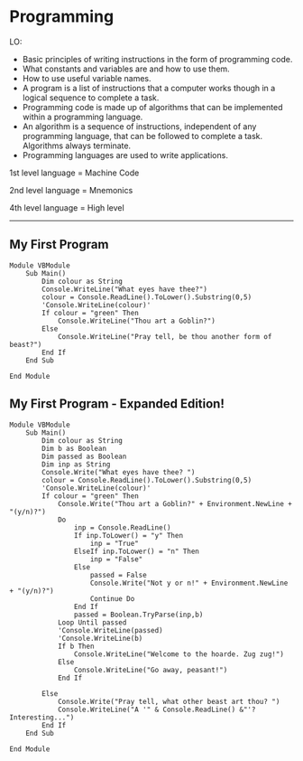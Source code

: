 # Programming #

LO:

- Basic principles of writing instructions in the form of programming code.
- What constants and variables are and how to use them.
- How to use useful variable names.
- A program is a list of instructions that a computer works though in a logical sequence to complete a task.
- Programming code is made up of algorithms that can be implemented within a programming language.
- An algorithm is a sequence of instructions, independent of any programming language, that can be followed to complete a task. Algorithms always terminate.
- Programming languages are used to write applications.

1st level language = Machine Code

2nd level language = Mnemonics

4th level language = High level

---------------

## My First Program ##

	Module VBModule
		Sub Main()
			Dim colour as String
			Console.WriteLine("What eyes have thee?")
			colour = Console.ReadLine().ToLower().Substring(0,5)
			'Console.WriteLine(colour)'
			If colour = "green" Then
				Console.WriteLine("Thou art a Goblin?")
			Else
				Console.WriteLine("Pray tell, be thou another form of beast?")
			End If
		End Sub
	  
	End Module

## My First Program - Expanded Edition! ##

	Module VBModule
		Sub Main()
			Dim colour as String
			Dim b as Boolean
			Dim passed as Boolean
			Dim inp as String
			Console.Write("What eyes have thee? ")
			colour = Console.ReadLine().ToLower().Substring(0,5)
			'Console.WriteLine(colour)'
			If colour = "green" Then
				Console.Write("Thou art a Goblin?" + Environment.NewLine + "(y/n)?")
				Do
					inp = Console.ReadLine()
					If inp.ToLower() = "y" Then
						inp = "True"
					ElseIf inp.ToLower() = "n" Then
						inp = "False"
					Else
						passed = False
						Console.Write("Not y or n!" + Environment.NewLine + "(y/n)?")
						Continue Do
					End If
					passed = Boolean.TryParse(inp,b)
				Loop Until passed
				'Console.WriteLine(passed)
				'Console.WriteLine(b)
				If b Then
					Console.WriteLine("Welcome to the hoarde. Zug zug!")
				Else
					Console.WriteLine("Go away, peasant!")
				End If
					
			Else
				Console.Write("Pray tell, what other beast art thou? ")
				Console.WriteLine("A '" & Console.ReadLine() &"'? Interesting...")
			End If
		End Sub
	  
	End Module
